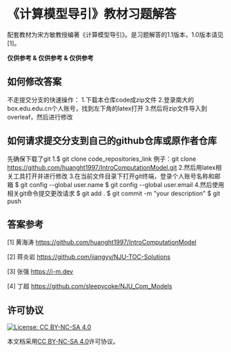 # 《计算模型导引》教材习题解答

配套教材为宋方敏教授编著《计算模型导引》。是习题解答的1.1版本，1.0版本请见[1]。

**仅供参考 & 仅供参考 & 仅供参考**

## 如何修改答案

不走提交分支的快速操作：
1.下载本仓库code成zip文件
2.登录南大的box.edu.edu.cn个人账号，找到左下角的latex打开
3.然后将zip文件导入到overleaf，然后进行修改

## 如何请求提交分支到自己的github仓库或原作者仓库

先确保下载了git
1.$ git clone code_repositories_link
例子：git clone https://github.com/huanght1997/IntroComputationModel.git
2.然后用latex相关工具打开并进行修改
3.在当前文件目录下打开git终端，登录个人账号名称和邮箱
$ git config --global user.name
$ git config --global user.email
4.然后使用相关git命令提交更改请求
$ git add .
$ git commit -m "your description"
$ git push

## 答案参考

[1] 黄海涛 https://github.com/huanght1997/IntroComputationModel

[2] 蒋炎岩 https://github.com/jiangyy/NJU-TOC-Solutions

[3] 张强 https://i-m.dev

[4] 丁超 https://github.com/sleepycoke/NJU_Com_Models

## 许可协议
[![License: CC BY-NC-SA 4.0](https://mirrors.creativecommons.org/presskit/buttons/88x31/svg/by-nc-sa.svg)](https://creativecommons.org/licenses/by-nc-sa/4.0/)

本文档采用[CC BY-NC-SA 4.0](https://creativecommons.org/licenses/by-nc-sa/4.0/)许可协议。
